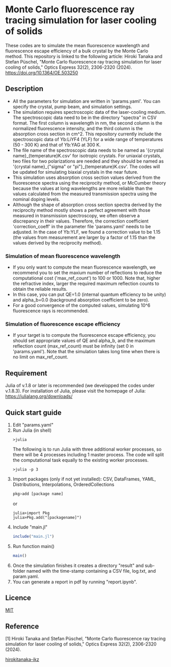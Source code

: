 Monte Carlo fluorescence ray tracing simulation for laser cooling of solids
===
These codes are to simulate the mean fluorescence wavelength and fluorescence escape efficiency of a bulk crystal by the Monte Carlo method. This repository is linked to the following article: Hiroki Tanaka and Stefan Püschel, "Monte Carlo fluorescence ray tracing simulation for laser cooling of solids," Optics Express 32(2), 2306-2320 (2024). https://doi.org/10.1364/OE.503250


## Description
- All the parameters for simulation are written in 'params.yaml'. You can specify the crystal, pump beam, and simulation settings.
- The simulation requires spectroscopic data of the laser-cooling medium. The spectroscopic data need to be in the directory "spectra" in CSV format. The first column is wavelength in nm, the second column is the normalized fluorescence intensity, and the third column is the absorption cross section in cm^2. This repository currently include the spectroscopic data of Yb:LiYF4 (YLF) for a wide range of temperatures (50 - 300 K) and that of Yb:YAG at 300 K.
- The file name of the spectroscopic data needs to be named as '{crystal name}\_{temperature}K.csv' for isotropic crystals. For uniaxial crystals, two files for two polarizations are needed and they should be named as '{crystal name}\_{"sigma" or "pi"}\_{temperature}K.csv'. The codes will be updated for simulating biaxial crystals in the near future.
- This simulation uses absorption cross section values derived from the fluorescence spectra using the reciprocity method, or McCumber theory because the values at long wavelengths are more reliable than the values calculated from the measured transmission spectra using the nominal doping levels.
- Although the shape of absorption cross section spectra derived by the reciprocity method mostly shows a perfect agreement with those measured in transmission spectroscopy, we often observe a discrepancy in their values. Therefore, the correction coefficient 'correction_coeff' in the parameter file 'params.yaml' needs to be adjusted. In the case of Yb:YLF, we found a correction value to be 1.15 (the values from measurement are larger by a factor of 1.15 than the values derived by the reciprocity method).


### Simulation of mean fluorescence wavelength
- If you only want to compute the mean fluorescence wavelength, we recommend you to set the maxium number of reflections to reduce the computational cost ('max_ref_count') to 100 or 1000. Note that, higher the refractive index, larger the required maximum reflection counts to obtain the reliable results.
- In this case, you can put QE=1.0 (internal quantum efficiency to be unity) and alpha_b=0.0 (background absorption coefficient to be zero).
- For a good convergence of the computed values, simulating 10^6 fluorescence rays is recommended.


### Simulation of fluorescence escape efficiency
- If your target is to compute the fluorescence escape efficiency, you should set appropriate values of QE and alpha_b, and the maximum reflection count (max_ref_count) must be infinity (set 0 in 'params.yaml'). Note that the simulation takes long time when there is no limit on max_ref_count.


## Requirement
Julia of v.1.8 or later is recommended (we developped the codes under v.1.8.3). For installation of Julia, please visit the homepage of Julia: https://julialang.org/downloads/


## Quick start guide
1. Edit "params.yaml"
2. Run Julia (in shell)
   ```shell
   >julia
   ```
   The following is to run Julia with three additional worker processes, so there will be 4 processes including 1 master process. The code will split the computational task equally to the existing worker processes.
   ```shell
   >julia -p 3
   ```
3. Import packages (only if not yet installed): CSV, DataFrames, YAML, Distributions, Interpolations, OrderedCollections
   ```julia
   pkg>add [package name]
   ```
   or
   ```
   julia>import Pkg
   julia>Pkg.add("[packagename]")
   ```
4. Include "main.jl"
   ```julia
   include("main.jl")
   ```
5. Run function main()
   ```julia
   main()
   ```
6. Once the simulation finishes it creates a directory "result" and sub-folder named with the time-stamp containing a CSV file, log.txt, and param.yaml.
7. You can generate a report in pdf by running "report.ipynb".

## Licence
[MIT](https://github.com/hirokitanaka-ikz/fluorescence_ray_tracing/blob/main/LICENSE)


## Reference
[1] Hiroki Tanaka and Stefan Püschel, "Monte Carlo fluorescence ray tracing simulation for laser cooling of solids," Optics Express 32(2), 2306-2320 (2024).


[hirokitanaka-ikz](https://github.com/hirokitanaka-ikz)
